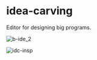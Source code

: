 idea-carving
============

Editor for designing big programs.

![b-ide_2](https://f.cloud.github.com/assets/509626/1054400/8d107b72-1106-11e3-9c37-446aaf884b2d.png)


![idc-insp](https://f.cloud.github.com/assets/509626/1060501/95313998-11b2-11e3-906d-24f18c3e5799.jpg)
